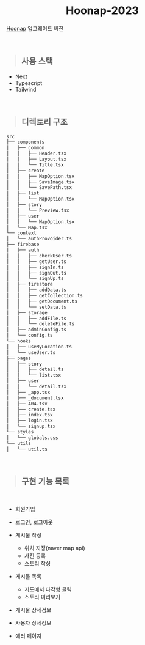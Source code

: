 <h1 align="center">Hoonap-2023</h1>

[Hoonap](https://github.com/By-hoon/Hoonap) 업그레이드 버전

<br>

> ## 사용 스택

- Next
- Typescript
- Tailwind

<br>

> ## 디렉토리 구조

```bash
src
├── components
│   ├── common
│   │   ├── Header.tsx
│   │   ├── Layout.tsx
│   │   └── Title.tsx
│   ├── create
│   │   ├── MapOption.tsx
│   │   ├── SaveImage.tsx
│   │   └── SavePath.tsx
│   ├── list
│   │   └── MapOption.tsx
│   ├── story
│   │   └── Preview.tsx
│   ├── user
│   │   └── MapOption.tsx
│   └── Map.tsx
└── context
│   └── authProvoider.ts
├── firebase
│   ├── auth
│   │   ├── checkUser.ts
│   │   ├── getUser.ts
│   │   ├── signIn.ts
│   │   ├── signOut.ts
│   │   └── signUp.ts
│   ├── firestore
│   │   ├── addData.ts
│   │   ├── getCollection.ts
│   │   ├── getDocument.ts
│   │   └── setData.ts
│   ├── storage
│   │   ├── addFile.ts
│   │   └── deleteFile.ts
│   ├── adminConfig.ts
│   └── config.ts
└── hooks
│   ├── useMyLocation.ts
│   └── useUser.ts
├── pages
│   ├── story
│   │   ├── detail.ts
│   │   └── list.tsx
│   ├── user
│   │   └── detail.tsx
│   ├── _app.tsx
│   ├── _document.tsx
│   ├── 404.tsx
│   ├── create.tsx
│   ├── index.tsx
│   ├── login.tsx
│   └── signup.tsx
└── styles
│   └── globals.css
└── utils
│   └── util.ts
```

<br>

> ## 구현 기능 목록

<br>

- 회원가입
- 로그인, 로그아웃

- 게시물 작성
  - 위치 지정(naver map api)
  - 사진 등록
  - 스토리 작성
- 게시물 목록
  - 지도에서 다각형 클릭
  - 스토리 미리보기
- 게시물 상세정보
- 사용자 상세정보
- 에러 페이지
  <br>
